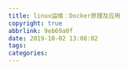 ```yaml
---
title: linux运维：Docker原理及应用
copyright: true
abbrlink: 9eb69a0f
date: 2019-10-02 13:08:02
tags:
categories:
---
```

